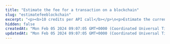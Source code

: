 ```yaml
---
title: "Estimate the fee for a transaction on a blockchain"
slug: "estimatefeeblockchain"
excerpt: "<p><b>10 credits per API call</b></p>\n<p>Estimate the current fee for different types of transactions.</p>\n<p>This API is supported for the following blockchains:</p>\n<ul>\n<li>Bitcoin</li>\n<li>BNB Smart Chain</li>\n<li>Celo</li>\n<li>Dogecoin</li>\n<li>Ethereum</li>\n<li>Harmony</li>\n<li>Klaytn</li>\n<li>Litecoin</li>\n<li>Polygon</li>\n<li>XinFin</li>\n</ul>"
hidden: false
createdAt: "Mon Feb 05 2024 09:07:05 GMT+0000 (Coordinated Universal Time)"
updatedAt: "Mon Feb 05 2024 09:07:05 GMT+0000 (Coordinated Universal Time)"
---
```

